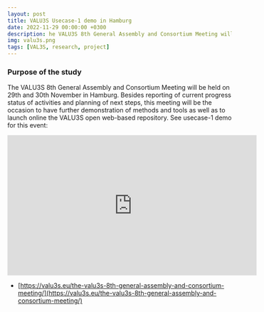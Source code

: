 ```yaml
---
layout: post
title: VALU3S Usecase-1 demo in Hamburg
date: 2022-11-29 00:00:00 +0300
description: he VALU3S 8th General Assembly and Consortium Meeting will be held on 29th and 30th November in Hamburg. Besides reporting of current progress status 
img: valu3s.png
tags: [VAL3S, research, project]
---
```



### Purpose of the study

The VALU3S 8th General Assembly and Consortium Meeting will be held on 29th and 30th November in Hamburg. Besides reporting of current progress status of activities and planning of next steps, this meeting will be the occasion to have further demonstration of methods and tools as well as to launch online the VALU3S open web-based repository.
See usecase-1 demo for this event:

<iframe width="560" height="315" src="https://www.youtube.com/embed/Hso71e7MgLM" title="YouTube video player" frameborder="0" allow="accelerometer; autoplay; clipboard-write; encrypted-media; gyroscope; picture-in-picture" allowfullscreen></iframe>


- [https://valu3s.eu/the-valu3s-8th-general-assembly-and-consortium-meeting/](https://valu3s.eu/the-valu3s-8th-general-assembly-and-consortium-meeting/) 

